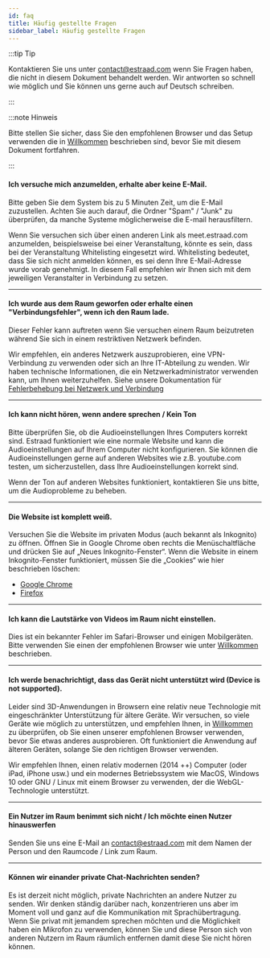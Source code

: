 ```yaml
---
id: faq
title: Häufig gestellte Fragen
sidebar_label: Häufig gestellte Fragen
---
```



:::tip Tip

Kontaktieren Sie uns unter contact@estraad.com wenn Sie Fragen haben, die nicht in diesem Dokument behandelt werden. Wir antworten so schnell wie möglich und Sie können uns gerne auch auf Deutsch schreiben.

:::

:::note Hinweis

Bitte stellen Sie sicher, dass Sie den empfohlenen Browser und das Setup verwenden die in [Willkommen](welcome.md) beschrieben sind, bevor Sie mit diesem Dokument fortfahren.

:::

#### Ich versuche mich anzumelden, erhalte aber keine E-Mail.

Bitte geben Sie dem System bis zu 5 Minuten Zeit, um die E-Mail zuzustellen. Achten Sie auch darauf, die Ordner "Spam" / "Junk" zu überprüfen, da manche Systeme möglicherweise die E-mail herausfiltern.

Wenn Sie versuchen sich über einen anderen Link als meet.estraad.com anzumelden, beispielsweise bei einer Veranstaltung, könnte es sein, dass bei der Veranstaltung Whitelisting eingesetzt wird. Whitelisting bedeutet, dass Sie sich nicht anmelden können, es sei denn Ihre E-Mail-Adresse wurde vorab genehmigt. In diesem Fall empfehlen wir Ihnen sich mit dem jeweiligen Veranstalter in Verbindung zu setzen.

---

#### Ich wurde aus dem Raum geworfen oder erhalte einen "Verbindungsfehler", wenn ich den Raum lade.

Dieser Fehler kann auftreten wenn Sie versuchen einem Raum beizutreten während Sie sich in einem restriktiven Netzwerk befinden.

Wir empfehlen, ein anderes Netzwerk auszuprobieren, eine VPN-Verbindung zu verwenden oder sich an Ihre IT-Abteilung zu wenden. Wir haben technische Informationen, die ein Netzwerkadministrator verwenden kann, um Ihnen weiterzuhelfen.
Siehe unsere Dokumentation für [Fehlerbehebung bei Netzwerk und Verbindung](connectivity)
 
 
---

#### Ich kann nicht hören, wenn andere sprechen / Kein Ton

Bitte überprüfen Sie, ob die Audioeinstellungen Ihres Computers korrekt sind.
Estraad funktioniert wie eine normale Website und kann die Audioeinstellungen auf Ihrem Computer nicht konfigurieren. Sie können die Audioeinstellungen gerne auf anderen Websites wie z.B. youtube.com testen, um sicherzustellen, dass Ihre Audioeinstellungen korrekt sind.

Wenn der Ton auf anderen Websites funktioniert, kontaktieren Sie uns bitte, um die Audioprobleme zu beheben.

---

#### Die Website ist komplett weiß.

Versuchen Sie die Website im privaten Modus (auch bekannt als Inkognito) zu öffnen. Öffnen Sie in Google Chrome oben rechts die Menüschaltfläche und drücken Sie auf „Neues Inkognito-Fenster“. Wenn die Website in einem Inkognito-Fenster funktioniert, müssen Sie die „Cookies“ wie hier beschrieben löschen:
- [Google Chrome](https://support.google.com/chrome/answer/95647?hl=no)
- [Firefox](https://support.mozilla.org/no/kb/slett-informasjonskapsler-fjerne-informasjon-netts)

---

#### Ich kann die Lautstärke von Videos im Raum nicht einstellen.

Dies ist ein bekannter Fehler im Safari-Browser und einigen Mobilgeräten. Bitte verwenden Sie einen der empfohlenen Browser wie unter [Willkommen](welcome.md) beschrieben.

---

#### Ich werde benachrichtigt, dass das Gerät nicht unterstützt wird (Device is not supported).

Leider sind 3D-Anwendungen in Browsern eine relativ neue Technologie mit eingeschränkter Unterstützung für ältere Geräte. Wir versuchen, so viele Geräte wie möglich zu unterstützen, und empfehlen Ihnen, in [Willkommen](welcome.md) zu überprüfen, ob Sie einen unserer empfohlenen Browser verwenden, bevor Sie etwas anderes ausprobieren. Oft funktioniert die Anwendung auf älteren Geräten, solange Sie den richtigen Browser verwenden.

Wir empfehlen Ihnen, einen relativ modernen (2014 ++) Computer (oder iPad, iPhone usw.) und ein modernes Betriebssystem wie MacOS, Windows 10 oder GNU / Linux mit einem Browser zu verwenden, der die WebGL-Technologie unterstützt.

---

#### Ein Nutzer im Raum benimmt sich nicht / Ich möchte einen Nutzer hinauswerfen

Senden Sie uns eine E-Mail an contact@estraad.com mit dem Namen der Person und den Raumcode / Link zum Raum.

---

#### Können wir einander private Chat-Nachrichten senden?

Es ist derzeit nicht möglich, private Nachrichten an andere Nutzer zu senden. Wir denken ständig darüber nach, konzentrieren uns aber im Moment voll und ganz auf die Kommunikation mit Sprachübertragung. Wenn Sie privat mit jemandem sprechen möchten und die Möglichkeit haben ein Mikrofon zu verwenden, können Sie und diese Person sich von anderen Nutzern im Raum räumlich entfernen damit diese Sie nicht hören können.

